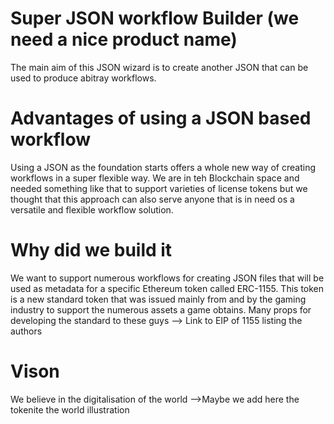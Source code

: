# Super JSON workflow Builder (we need a nice product name)
The main aim of this JSON wizard is to create another JSON that can be used to produce abitray workflows.

# Advantages of using a JSON based workflow
Using a JSON as the foundation starts offers a whole new way of creating workflows in a super flexible way.
We are in teh Blockchain space and needed something like that to support varieties of license tokens but we thought that this approach can also serve anyone that is in need os a versatile and flexible workflow solution.

# Why did we build it
We want to support numerous workflows for creating JSON files that will be used as metadata for a specific Ethereum token called ERC-1155. 
This token is a new standard token that was issued mainly from and by the gaming industry to support the numerous assets a game obtains.
Many props for developing the standard to these guys --> Link to EIP of 1155 listing the authors

# Vison
We believe in the digitalisation of the world
-->Maybe we add here the tokenite the world illustration
